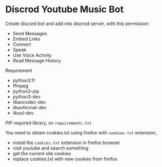 # Discrod Youtube Music Bot

Create discord bot and add into discrod server, with this permission
- Send Messages
- Embed Links
- Connect
- Speak
- Use Voice Activity
- Read Message History

Requirement
- python3.11
- ffmpeg
- python3-pip
- python3-dev
- libavcodec-dev
- libavformat-dev
- libssl-dev

PIP required library, on `requirements.txt`

You need to obtain cookies.txt using firefox with `cookies.txt` extension, 
- install the `cookies.txt` extension in firefox browser
- visit youtube and search something
- get the current site cookies 
- replace cookies.txt with new cookies from firefox
